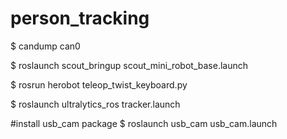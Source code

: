 # person_tracking
$ candump can0

$ roslaunch scout_bringup scout_mini_robot_base.launch

$ rosrun herobot teleop_twist_keyboard.py

$ roslaunch ultralytics_ros tracker.launch

#install usb_cam package
$ roslaunch usb_cam usb_cam.launch
